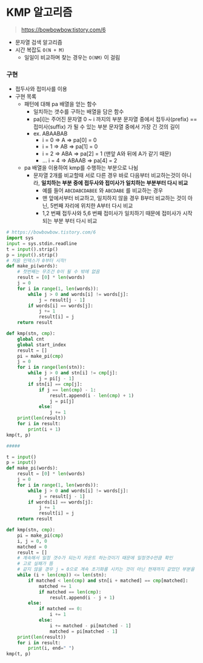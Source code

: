 # KMP 알고리즘

> https://bowbowbow.tistory.com/6

- 문자열 검색 알고리즘
- 시간 복잡도 `O(N + M)`
  - 일일이 비교하며 찾는 경우는 `O(NM)` 이 걸림

### 구현

- 접두사와 접미사를 이용
- 구현 목록
  - 패턴에 대해 pa 배열을 얻는 함수
    - 일치하는 갯수를 구하는 배열을 담은 함수
    - pa[i]는 주어진 문자열 0 ~ i 까지의 부분 문자열 중에서 접두사(prefix) == 접미사(suffix) 가 될 수 있는 부분 문자열 중에서 가장 긴 것의 길이
    - ex. ABAABAB
      - i = 0 => A => pa[0] = 0
      - i = 1 => AB => pa[1] = 0
      - i = 2 => ABA => pa[2] = 1 (맨앞 A와 뒤에 A가 같기 때문)
      - ... i = 4 => ABAAB => pa[4] = 2
  - pa 배열을 이용하여 kmp를 수행하는 부분으로 나뉨
    - 문자열 2개를 비교할때 서로 다른 경우 바로 다음부터 비교하는것이 아니라, **일치하는 부분 중에 접두사와 접미사가 일치하는 부분부터 다시 비교**
      - 예를 들어 `ABCDABCDABEE` 와 `ABCDABE` 를 비교하는 경우
      - 맨 앞에서부터 비교하고, 일치하지 않을 경우 B부터 비교하는 것이 아닌, 5번째 자리에 위치한 A부터 다시 비교
      - 1,2 번째 접두사와 5,6 번째 접미사가 일치하기 때문에 접미사가 시작되는 부분 부터 다시 비교

```python
# https://bowbowbow.tistory.com/6
import sys
input = sys.stdin.readline
t = input().strip()
p = input().strip()
# 처음 인덱스가 0부터 시작!
def make_pi(words):
    # 첫번째는 무조건 0이 될 수 밖에 없음
    result = [0] * len(words)
    j = 0
    for i in range(1, len(words)):
        while j > 0 and words[i] != words[j]:
            j = result[j - 1]
        if words[i] == words[j]:
            j += 1
            result[i] = j
    return result

def kmp(stn, cmp):
    global cnt
    global start_index
    result = []
    pi = make_pi(cmp)
    j = 0
    for i in range(len(stn)):
        while j > 0 and stn[i] != cmp[j]:
            j = pi[j - 1]
        if stn[i] == cmp[j]:
            if j == len(cmp) - 1:
                result.append(i - len(cmp) + 1)
                j = pi[j]
            else:
                j += 1
    print(len(result))
    for i in result:
        print(i + 1)
kmp(t, p)

#####

t = input()
p = input()
def make_pi(words):
    result = [0] * len(words)
    j = 0
    for i in range(1, len(words)):
        while j > 0 and words[i] != words[j]:
            j = result[j - 1]
        if words[i] == words[j]:
            j += 1
            result[i] = j
    return result

def kmp(stn, cmp):
    pi = make_pi(cmp)
    i, j = 0, 0
    matched = 0
    result = []
    # 계속해서 일정 갯수가 되는지 카운트 하는것이기 때문에 일정갯수만큼 확인
    # 고로 실패가 뜸
    # 같지 않을 경우 j = 0으로 계속 초기화를 시키는 것이 아닌 현재까지 같았던 부분을 다시 넣어서 kmp 수행
    while (i + len(cmp)) <= len(stn):
        if matched < len(cmp) and stn[i + matched] == cmp[matched]:
            matched += 1
            if matched == len(cmp):
                result.append(i - j + 1)
        else:
            if matched == 0:
                i += 1
            else:
                i += matched - pi[matched - 1]
                matched = pi[matched - 1]
    print(len(result))
    for i in result:
        print(i, end=" ")
kmp(t, p)
```

